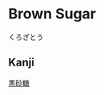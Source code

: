 # Brown Sugar
くろざとう

## Kanji
[黒](../Kanji/kanji-dict/黒.md)[砂](../Kanji/kanji-dict/砂.md)[糖](../Kanji/kanji-dict/糖.md)